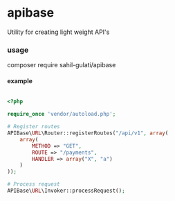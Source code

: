 # apibase
Utility for creating light weight API's


### usage
composer require sahil-gulati/apibase

#### example
```php

<?php

require_once 'vendor/autoload.php';

# Register routes
APIBase\URL\Router::registerRoutes("/api/v1", array(
    array(
        METHOD => "GET",
        ROUTE => "/payments",
        HANDLER => array("X", "a")
    )
));

# Process request
APIBase\URL\Invoker::processRequest();
```
